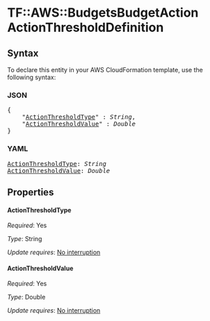 # TF::AWS::BudgetsBudgetAction ActionThresholdDefinition

## Syntax

To declare this entity in your AWS CloudFormation template, use the following syntax:

### JSON

<pre>
{
    "<a href="#actionthresholdtype" title="ActionThresholdType">ActionThresholdType</a>" : <i>String</i>,
    "<a href="#actionthresholdvalue" title="ActionThresholdValue">ActionThresholdValue</a>" : <i>Double</i>
}
</pre>

### YAML

<pre>
<a href="#actionthresholdtype" title="ActionThresholdType">ActionThresholdType</a>: <i>String</i>
<a href="#actionthresholdvalue" title="ActionThresholdValue">ActionThresholdValue</a>: <i>Double</i>
</pre>

## Properties

#### ActionThresholdType

_Required_: Yes

_Type_: String

_Update requires_: [No interruption](https://docs.aws.amazon.com/AWSCloudFormation/latest/UserGuide/using-cfn-updating-stacks-update-behaviors.html#update-no-interrupt)

#### ActionThresholdValue

_Required_: Yes

_Type_: Double

_Update requires_: [No interruption](https://docs.aws.amazon.com/AWSCloudFormation/latest/UserGuide/using-cfn-updating-stacks-update-behaviors.html#update-no-interrupt)

